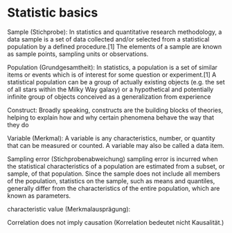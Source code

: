 Statistic basics
================


Sample (Stichprobe):
In statistics and quantitative research methodology, a data sample is a set of data collected and/or selected from a statistical population by a defined procedure.[1] The elements of a sample are known as sample points, sampling units or observations.


Population (Grundgesamtheit):
In statistics, a population is a set of similar items or events which is of interest for some question or experiment.[1] A statistical population can be a group of actually existing objects (e.g. the set of all stars within the Milky Way galaxy) or a hypothetical and potentially infinite group of objects conceived as a generalization from experience


Construct:
Broadly speaking, constructs are the building blocks of theories, helping to explain how and why certain phenomena behave the way that they do

Variable (Merkmal):
A variable is any characteristics, number, or quantity that can be measured or counted. A variable may also be called a data item.

Sampling error (Stichprobenabweichung)
sampling error is incurred when the statistical characteristics of a population are estimated from a subset, or sample, of that population. Since the sample does not include all members of the population, statistics on the sample, such as means and quantiles, generally differ from the characteristics of the entire population, which are known as parameters. 

characteristic value (Merkmalausprägung): 


Correlation does not imply causation (Korrelation bedeutet nicht Kausalität.)